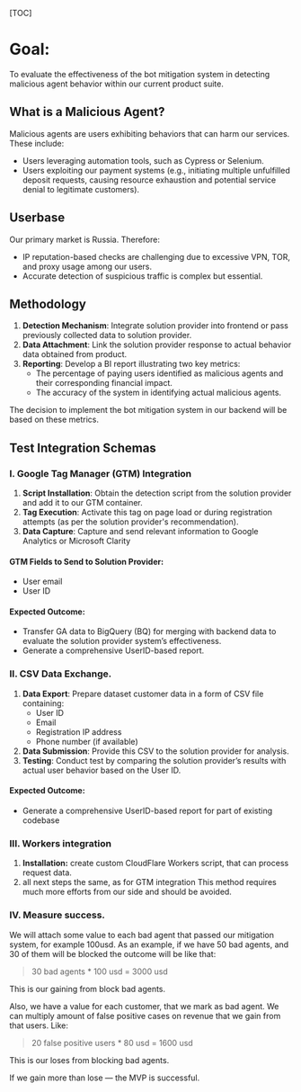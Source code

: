 [TOC]
# Goal:
To evaluate the effectiveness of the bot mitigation system in detecting malicious agent behavior within our current product suite.

## What is a Malicious Agent?
Malicious agents are users exhibiting behaviors that can harm our services. These include:
- Users leveraging automation tools, such as Cypress or Selenium.
- Users exploiting our payment systems (e.g., initiating multiple unfulfilled deposit requests, causing resource exhaustion and potential service denial to legitimate customers).
## Userbase
Our primary market is Russia. Therefore:
- IP reputation-based checks are challenging due to excessive VPN, TOR, and proxy usage among our users.
- Accurate detection of suspicious traffic is complex but essential.
## Methodology

1. **Detection Mechanism**: Integrate solution provider into frontend or pass previously collected data to solution provider.
2. **Data Attachment**: Link the solution provider response to actual behavior data obtained from product.
3. **Reporting**: Develop a BI report illustrating two key metrics:
	- The percentage of paying users identified as malicious agents and their corresponding financial impact.
    - The accuracy of the system in identifying actual malicious agents.

The decision to implement the bot mitigation system in our backend will be based on these metrics.

## Test Integration Schemas
### I. Google Tag Manager (GTM) Integration
1. **Script Installation**: Obtain the detection script from the solution provider and add it to our GTM container.
2. **Tag Execution**: Activate this tag on page load or during registration attempts (as per the solution provider's recommendation).
3. **Data Capture**: Capture and send relevant information to Google Analytics or Microsoft Clarity
#### GTM Fields to Send to Solution Provider:
- User email
- User ID
#### Expected Outcome:
- Transfer GA data to BigQuery (BQ) for merging with backend data to evaluate the solution provider system’s effectiveness.
- Generate a comprehensive UserID-based report.
### II. CSV Data Exchange.

1. **Data Export**: Prepare dataset customer data in a form of CSV file containing:
    - User ID
    - Email
    - Registration IP address
    - Phone number (if available)
2. **Data Submission**: Provide this CSV to the solution provider for analysis.
3. **Testing**: Conduct test by comparing the solution provider’s results with actual user behavior based on the User ID.
#### Expected Outcome:
- Generate a comprehensive UserID-based report for part of existing codebase

### III. Workers integration
1. **Installation:** create custom CloudFlare Workers script, that can process request data.
2. all next steps the same, as for GTM integration
This method requires much more efforts from our side and should be avoided.


### IV. Measure success.
We will attach some value to each bad agent that passed our mitigation system, for example 100usd. As an example, if we have 50 bad agents, and 30 of them will be blocked the outcome will be like that:

> 30 bad agents * 100 usd = 3000 usd

This is our gaining from block bad agents.

Also, we have a value for each customer, that we mark as bad agent. We can multiply amount of false positive cases on revenue that we gain from that users. Like:

> 20 false positive users * 80 usd = 1600 usd

This is our loses from blocking bad agents.

If we gain more than lose — the MVP is successful.